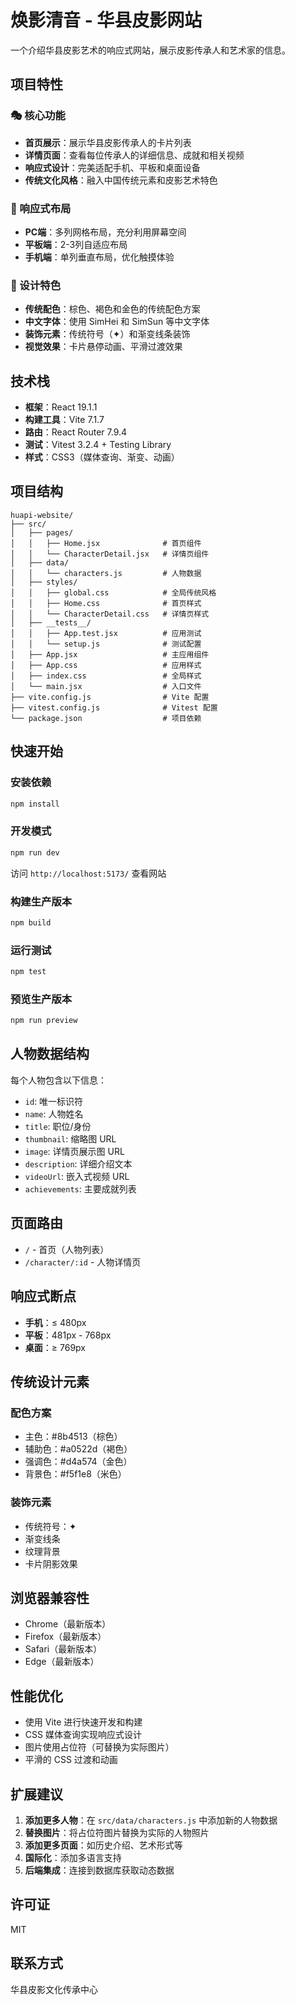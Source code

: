 # 焕影清音 - 华县皮影网站

一个介绍华县皮影艺术的响应式网站，展示皮影传承人和艺术家的信息。

## 项目特性

### 🎭 核心功能
- **首页展示**：展示华县皮影传承人的卡片列表
- **详情页面**：查看每位传承人的详细信息、成就和相关视频
- **响应式设计**：完美适配手机、平板和桌面设备
- **传统文化风格**：融入中国传统元素和皮影艺术特色

### 📱 响应式布局
- **PC端**：多列网格布局，充分利用屏幕空间
- **平板端**：2-3列自适应布局
- **手机端**：单列垂直布局，优化触摸体验

### 🎨 设计特色
- **传统配色**：棕色、褐色和金色的传统配色方案
- **中文字体**：使用 SimHei 和 SimSun 等中文字体
- **装饰元素**：传统符号（✦）和渐变线条装饰
- **视觉效果**：卡片悬停动画、平滑过渡效果

## 技术栈

- **框架**：React 19.1.1
- **构建工具**：Vite 7.1.7
- **路由**：React Router 7.9.4
- **测试**：Vitest 3.2.4 + Testing Library
- **样式**：CSS3（媒体查询、渐变、动画）

## 项目结构

```
huapi-website/
├── src/
│   ├── pages/
│   │   ├── Home.jsx              # 首页组件
│   │   └── CharacterDetail.jsx   # 详情页组件
│   ├── data/
│   │   └── characters.js         # 人物数据
│   ├── styles/
│   │   ├── global.css            # 全局传统风格
│   │   ├── Home.css              # 首页样式
│   │   └── CharacterDetail.css   # 详情页样式
│   ├── __tests__/
│   │   ├── App.test.jsx          # 应用测试
│   │   └── setup.js              # 测试配置
│   ├── App.jsx                   # 主应用组件
│   ├── App.css                   # 应用样式
│   ├── index.css                 # 全局样式
│   └── main.jsx                  # 入口文件
├── vite.config.js                # Vite 配置
├── vitest.config.js              # Vitest 配置
└── package.json                  # 项目依赖
```

## 快速开始

### 安装依赖
```bash
npm install
```

### 开发模式
```bash
npm run dev
```
访问 `http://localhost:5173/` 查看网站

### 构建生产版本
```bash
npm build
```

### 运行测试
```bash
npm test
```

### 预览生产版本
```bash
npm run preview
```

## 人物数据结构

每个人物包含以下信息：
- `id`: 唯一标识符
- `name`: 人物姓名
- `title`: 职位/身份
- `thumbnail`: 缩略图 URL
- `image`: 详情页展示图 URL
- `description`: 详细介绍文本
- `videoUrl`: 嵌入式视频 URL
- `achievements`: 主要成就列表

## 页面路由

- `/` - 首页（人物列表）
- `/character/:id` - 人物详情页

## 响应式断点

- **手机**：≤ 480px
- **平板**：481px - 768px
- **桌面**：≥ 769px

## 传统设计元素

### 配色方案
- 主色：#8b4513（棕色）
- 辅助色：#a0522d（褐色）
- 强调色：#d4a574（金色）
- 背景色：#f5f1e8（米色）

### 装饰元素
- 传统符号：✦
- 渐变线条
- 纹理背景
- 卡片阴影效果

## 浏览器兼容性

- Chrome（最新版本）
- Firefox（最新版本）
- Safari（最新版本）
- Edge（最新版本）

## 性能优化

- 使用 Vite 进行快速开发和构建
- CSS 媒体查询实现响应式设计
- 图片使用占位符（可替换为实际图片）
- 平滑的 CSS 过渡和动画

## 扩展建议

1. **添加更多人物**：在 `src/data/characters.js` 中添加新的人物数据
2. **替换图片**：将占位符图片替换为实际的人物照片
3. **添加更多页面**：如历史介绍、艺术形式等
4. **国际化**：添加多语言支持
5. **后端集成**：连接到数据库获取动态数据

## 许可证

MIT

## 联系方式

华县皮影文化传承中心

